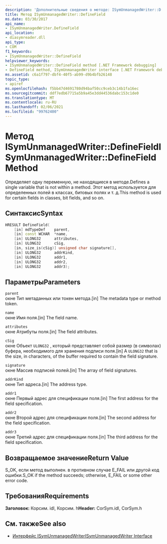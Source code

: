 ```yaml
---
description: 'Дополнительные сведения о методе: ISymUnmanagedWriter::D Ефинефиелд'
title: Метод ISymUnmanagedWriter::DefineField
ms.date: 03/30/2017
api_name:
- ISymUnmanagedWriter.DefineField
api_location:
- diasymreader.dll
api_type:
- COM
f1_keywords:
- ISymUnmanagedWriter::DefineField
helpviewer_keywords:
- ISymUnmanagedWriter::DefineField method [.NET Framework debugging]
- DefineField method, ISymUnmanagedWriter interface [.NET Framework debugging]
ms.assetid: c6a1f797-dbf4-40f5-ab99-d9b4bfb26148
topic_type:
- apiref
ms.openlocfilehash: f5bb47d4691780d94baf50cc9ceb3c14b1fa16ec
ms.sourcegitcommit: ddf7edb67715a5b9a45e3dd44536dabc153c1de0
ms.translationtype: MT
ms.contentlocale: ru-RU
ms.lasthandoff: 02/06/2021
ms.locfileid: "99762400"
---
```

# <a name="isymunmanagedwriterdefinefield-method"></a><span data-ttu-id="00d3c-103">Метод ISymUnmanagedWriter::DefineField</span><span class="sxs-lookup"><span data-stu-id="00d3c-103">ISymUnmanagedWriter::DefineField Method</span></span>

<span data-ttu-id="00d3c-104">Определяет одну переменную, не находящиеся в методе.</span><span class="sxs-lookup"><span data-stu-id="00d3c-104">Defines a single variable that is not within a method.</span></span> <span data-ttu-id="00d3c-105">Этот метод используется для определенных полей в классах, битовых полях и т. д.</span><span class="sxs-lookup"><span data-stu-id="00d3c-105">This method is used for certain fields in classes, bit fields, and so on.</span></span>  
  
## <a name="syntax"></a><span data-ttu-id="00d3c-106">Синтаксис</span><span class="sxs-lookup"><span data-stu-id="00d3c-106">Syntax</span></span>  
  
```cpp  
HRESULT DefineField(  
    [in] mdTypeDef    parent,  
    [in] const WCHAR  *name,  
    [in] ULONG32      attributes,  
    [in] ULONG32      cSig,  
    [in, size_is(cSig)] unsigned char signature[],  
    [in] ULONG32      addrKind,  
    [in] ULONG32      addr1,  
    [in] ULONG32      addr2,  
    [in] ULONG32      addr3);  
```  
  
## <a name="parameters"></a><span data-ttu-id="00d3c-107">Параметры</span><span class="sxs-lookup"><span data-stu-id="00d3c-107">Parameters</span></span>  

 `parent`  
 <span data-ttu-id="00d3c-108">окне Тип метаданных или токен метода.</span><span class="sxs-lookup"><span data-stu-id="00d3c-108">[in] The metadata type or method token.</span></span>  
  
 `name`  
 <span data-ttu-id="00d3c-109">окне Имя поля.</span><span class="sxs-lookup"><span data-stu-id="00d3c-109">[in] The field name.</span></span>  
  
 `attributes`  
 <span data-ttu-id="00d3c-110">окне Атрибуты поля.</span><span class="sxs-lookup"><span data-stu-id="00d3c-110">[in] The field attributes.</span></span>  
  
 `cSig`  
 <span data-ttu-id="00d3c-111">окне Объект `ULONG32` , который представляет собой размер (в символах) буфера, необходимого для хранения подписи поля.</span><span class="sxs-lookup"><span data-stu-id="00d3c-111">[in] A `ULONG32` that is the size, in characters, of the buffer required to contain the field signature.</span></span>  
  
 `signature`  
 <span data-ttu-id="00d3c-112">окне Массив подписей полей.</span><span class="sxs-lookup"><span data-stu-id="00d3c-112">[in] The array of field signatures.</span></span>  
  
 `addrKind`  
 <span data-ttu-id="00d3c-113">окне Тип адреса.</span><span class="sxs-lookup"><span data-stu-id="00d3c-113">[in] The address type.</span></span>  
  
 `addr1`  
 <span data-ttu-id="00d3c-114">окне Первый адрес для спецификации поля.</span><span class="sxs-lookup"><span data-stu-id="00d3c-114">[in] The first address for the field specification.</span></span>  
  
 `addr2`  
 <span data-ttu-id="00d3c-115">окне Второй адрес для спецификации поля.</span><span class="sxs-lookup"><span data-stu-id="00d3c-115">[in] The second address for the field specification.</span></span>  
  
 `addr3`  
 <span data-ttu-id="00d3c-116">окне Третий адрес для спецификации поля.</span><span class="sxs-lookup"><span data-stu-id="00d3c-116">[in] The third address for the field specification.</span></span>  
  
## <a name="return-value"></a><span data-ttu-id="00d3c-117">Возвращаемое значение</span><span class="sxs-lookup"><span data-stu-id="00d3c-117">Return Value</span></span>  

 <span data-ttu-id="00d3c-118">S_OK, если метод выполнен. в противном случае E_FAIL или другой код ошибки.</span><span class="sxs-lookup"><span data-stu-id="00d3c-118">S_OK if the method succeeds; otherwise, E_FAIL or some other error code.</span></span>  
  
## <a name="requirements"></a><span data-ttu-id="00d3c-119">Требования</span><span class="sxs-lookup"><span data-stu-id="00d3c-119">Requirements</span></span>  

 <span data-ttu-id="00d3c-120">**Заголовок:** Корсим. idl, Корсим. h</span><span class="sxs-lookup"><span data-stu-id="00d3c-120">**Header:** CorSym.idl, CorSym.h</span></span>  
  
## <a name="see-also"></a><span data-ttu-id="00d3c-121">См. также</span><span class="sxs-lookup"><span data-stu-id="00d3c-121">See also</span></span>

- [<span data-ttu-id="00d3c-122">Интерфейс ISymUnmanagedWriter</span><span class="sxs-lookup"><span data-stu-id="00d3c-122">ISymUnmanagedWriter Interface</span></span>](isymunmanagedwriter-interface.md)
